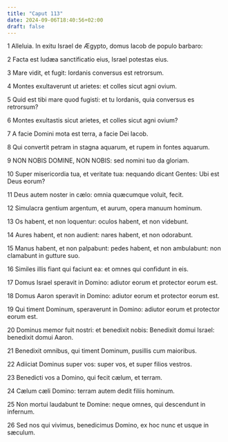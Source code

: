 ```yaml
---
title: "Caput 113"
date: 2024-09-06T18:40:56+02:00
draft: false
---
```




1 Alleluia. In exitu Israel de Ægypto, domus Iacob de populo barbaro:

2 Facta est Iudæa sanctificatio eius, Israel potestas eius.

3 Mare vidit, et fugit: Iordanis conversus est retrorsum.

4 Montes exultaverunt ut arietes: et colles sicut agni ovium.

5 Quid est tibi mare quod fugisti: et tu Iordanis, quia conversus es retrorsum?

6 Montes exultastis sicut arietes, et colles sicut agni ovium?

7 A facie Domini mota est terra, a facie Dei Iacob.

8 Qui convertit petram in stagna aquarum, et rupem in fontes aquarum.

9 NON NOBIS DOMINE, NON NOBIS: sed nomini tuo da gloriam.

10 Super misericordia tua, et veritate tua: nequando dicant Gentes: Ubi est Deus eorum?

11 Deus autem noster in cælo: omnia quæcumque voluit, fecit.

12 Simulacra gentium argentum, et aurum, opera manuum hominum.

13 Os habent, et non loquentur: oculos habent, et non videbunt.

14 Aures habent, et non audient: nares habent, et non odorabunt.

15 Manus habent, et non palpabunt: pedes habent, et non ambulabunt: non clamabunt in gutture suo.

16 Similes illis fiant qui faciunt ea: et omnes qui confidunt in eis.

17 Domus Israel speravit in Domino: adiutor eorum et protector eorum est.

18 Domus Aaron speravit in Domino: adiutor eorum et protector eorum est.

19 Qui timent Dominum, speraverunt in Domino: adiutor eorum et protector eorum est.

20 Dominus memor fuit nostri: et benedixit nobis: Benedixit domui Israel: benedixit domui Aaron.

21 Benedixit omnibus, qui timent Dominum, pusillis cum maioribus.

22 Adiiciat Dominus super vos: super vos, et super filios vestros.

23 Benedicti vos a Domino, qui fecit cælum, et terram.

24 Cælum cæli Domino: terram autem dedit filiis hominum.

25 Non mortui laudabunt te Domine: neque omnes, qui descendunt in infernum.

26 Sed nos qui vivimus, benedicimus Domino, ex hoc nunc et usque in sæculum.

